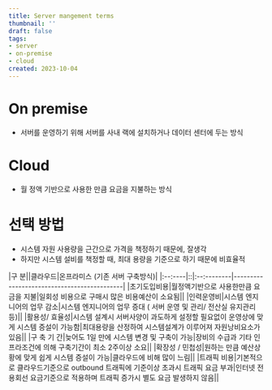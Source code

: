 ```yaml
---
title: Server mangement terms
thumbnail: ''
draft: false
tags:
- server
- on-premise
- cloud
created: 2023-10-04
---
```


# On premise

* 서버를 운영하기 위해 서버를 사내 랙에 설치하거나 데이터 센터에 두는 방식

# Cloud

* 월 정액 기반으로 사용한 만큼 요금을 지불하는 방식

# 선택 방법

* 시스템 자원 사용량을 근간으로 가격을 책정하기 때문에, 잘생각
* 하지만 시스템 설비를 책정할 때, 최대 용량을 기준으로 하기 때문에 비효율적

|구  분||클라우드|온프라미스 (기존 서버 구축방식)|
|:--:----|::|:--:--------|--------------------------------------------|
|초기도입비용|월정액기반으로 사용한만큼 요금을 지불|일회성 비용으로 구매시 많은 비용예산이 소요됨||
|인력운영비|시스템 엔지니어의 업무 감소|시스템 엔지니어의 업무 증대  ( 서버 운영 및 관리/ 전산실 유지관리 등)||
|활용성/ 효율성|시스템 설계시 서버사양이 과도하게 설정할 필요없이 운영상에 맞게 시스템 증설이 가능함|최대용량을 산정하여 시스템설계가 이루어져 자원낭비요소가 있음||
|구 축 기 간|늦어도 1일 만에 시스템 변경 및 구축이 가능|장비의 수급과 기타 인프라조건에 의해 구축기간이  최소 2주이상 소요||
|확장성 / 민첩성|원하는 만큼 예산상황에 맞게 쉽게 시스템 증설이 가능|클라우드에 비해 많이 느림||
|트래픽 비용|기본적으로 클라우드기준으로 outbound 트래픽에 기준이상 초과시 트래픽 요금 부과|인터넷 전용회선 요금기준으로 적용하며 트래픽 증가시 별도 요금 발생하지 않음||
